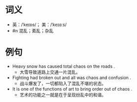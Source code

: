 # 词义
- 英：/ˈkeɪɒs/； 美：/ˈkeɪɑːs/
- #n 混乱；紊乱；杂乱
# 例句
- Heavy snow has caused total chaos on the roads .
	- 大雪导致道路上交通一片混乱。
- Fighting had broken out and all was chaos and confusion .
	- 战斗爆发了，一切都陷入了混乱不堪的状态。
- It is one of the functions of art to bring order out of chaos .
	- 艺术的功能之一就是在于呈现纷乱中的和谐。
